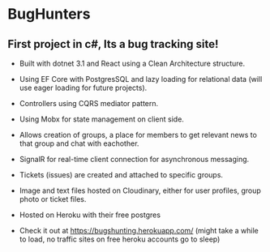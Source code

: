 # BugHunters

## First project in c#, Its a bug tracking site!

- Built with dotnet 3.1 and React using a Clean Architecture structure.
- Using EF Core with PostgresSQL and lazy loading for relational data (will use eager loading for future projects).
- Controllers using CQRS mediator pattern.
- Using Mobx for state management on client side.
- Allows creation of groups, a place for members to get relevant news to that group and chat with eachother.
- SignalR for real-time client connection for asynchronous messaging.
- Tickets (issues) are created and attached to specific groups.
- Image and text files hosted on Cloudinary, either for user profiles, group photo or ticket files.
- Hosted on Heroku with their free postgres


- Check it out at <https://bugshunting.herokuapp.com/> (might take a while to load, no traffic sites on free heroku accounts go to sleep)
